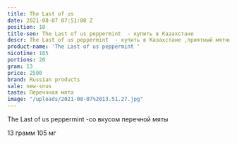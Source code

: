 ```yaml
---
title: The Last of us
date: 2021-08-07 07:51:00 Z
position: 10
title-seo: The Last of us peppermint  - купить в Казахстане
descr: The Last of us peppermint  - купить в Казахстане ,приятный мятный продукт
product-name: 'The Last of us peppermint '
nicotine: 105
portions: 20
gram: 13
price: 2500
brand: Russian products
sale: new-snus
taste: Переччная мята
image: "/uploads/2021-08-07%2013.51.27.jpg"
---
```


The Last of us peppermint  -со вкусом перечной мяты


13 грамм
105 мг 